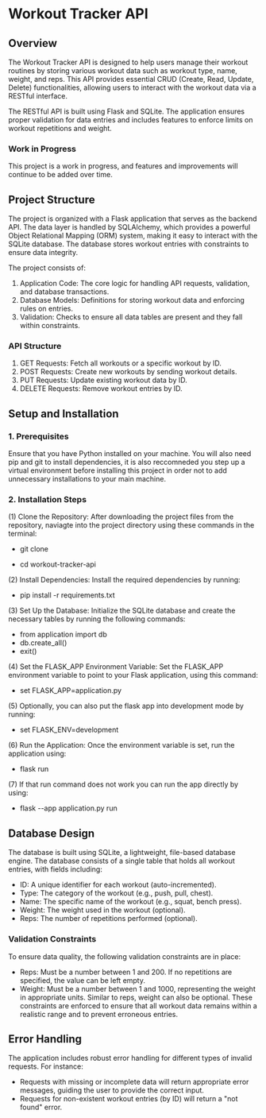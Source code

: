 # Workout Tracker API

## Overview
The Workout Tracker API is designed to help users manage their workout routines by storing various workout data such as workout type, name, weight, and reps. This API provides essential CRUD (Create, Read, Update, Delete) functionalities, allowing users to interact with the workout data via a RESTful interface. 

The RESTful API is built using Flask and SQLite. The application ensures proper validation for data entries and includes features to enforce limits on workout repetitions and weight.

### Work in Progress
This project is a work in progress, and features and improvements will continue to be added over time. 

## Project Structure 
The project is organized with a Flask application that serves as the backend API. The data layer is handled by SQLAlchemy, which provides a powerful Object Relational Mapping (ORM) system, making it easy to interact with the SQLite database. The database stores workout entries with constraints to ensure data integrity.

The project consists of:

1. Application Code: The core logic for handling API requests, validation, and database transactions.
2. Database Models: Definitions for storing workout data and enforcing rules on entries.
3. Validation: Checks to ensure all data tables are present and they fall within constraints. 

### API Structure
1. GET Requests: Fetch all workouts or a specific workout by ID.
2. POST Requests: Create new workouts by sending workout details.
3. PUT Requests: Update existing workout data by ID.
4. DELETE Requests: Remove workout entries by ID.

## Setup and Installation
### 1. Prerequisites
Ensure that you have Python installed on your machine. You will also need pip and git to install dependencies, it is also reccomneded you step up a virtual environment before installing this project in order not to add unnecessary installations to your main machine. 

### 2. Installation Steps 
(1) Clone the Repository:
After downloading the project files from the repository, naviagte into the project directory using these commands in the terminal:

* git clone <repository-url>
  
* cd workout-tracker-api

(2) Install Dependencies:
Install the required dependencies by running:

- pip install -r requirements.txt

(3) Set Up the Database:
Initialize the SQLite database and create the necessary tables by running the following commands:
- from application import db
- db.create_all()
- exit()

(4) Set the FLASK_APP Environment Variable:
Set the FLASK_APP environment variable to point to your Flask application, using this command:

- set FLASK_APP=application.py

(5) Optionally, you can also put the flask app into development mode by running:

- set FLASK_ENV=development

(6) Run the Application:
Once the environment variable is set, run the application using:
- flask run

(7) If that run command does not work you can run the app directly by using:

- flask --app application.py run

## Database Design

The database is built using SQLite, a lightweight, file-based database engine. The database consists of a single table that holds all workout entries, with fields including:

- ID: A unique identifier for each workout (auto-incremented).
- Type: The category of the workout (e.g., push, pull, chest).
- Name: The specific name of the workout (e.g., squat, bench press).
- Weight: The weight used in the workout (optional).
- Reps: The number of repetitions performed (optional).

### Validation Constraints
To ensure data quality, the following validation constraints are in place:

- Reps: Must be a number between 1 and 200. If no repetitions are specified, the value can be left empty.
- Weight: Must be a number between 1 and 1000, representing the weight in appropriate units. Similar to reps, weight can also be optional.
These constraints are enforced to ensure that all workout data remains within a realistic range and to prevent erroneous entries.

## Error Handling

The application includes robust error handling for different types of invalid requests. For instance:

- Requests with missing or incomplete data will return appropriate error messages, guiding the user to provide the correct input.
- Requests for non-existent workout entries (by ID) will return a "not found" error.

